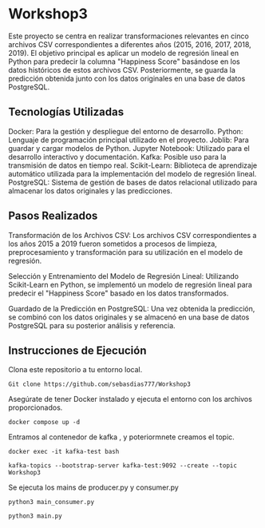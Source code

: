 # Workshop3
Este proyecto se centra en realizar transformaciones relevantes en cinco archivos CSV correspondientes a diferentes años (2015, 2016, 2017, 2018, 2019). El objetivo principal es aplicar un modelo de regresión lineal en Python para predecir la columna "Happiness Score" basándose en los datos históricos de estos archivos CSV. Posteriormente, se guarda la predicción obtenida junto con los datos originales en una base de datos PostgreSQL.

## Tecnologías Utilizadas
Docker: Para la gestión y despliegue del entorno de desarrollo.
Python: Lenguaje de programación principal utilizado en el proyecto.
Joblib: Para guardar y cargar modelos de Python.
Jupyter Notebook: Utilizado para el desarrollo interactivo y documentación.
Kafka: Posible uso para la transmisión de datos en tiempo real.
Scikit-Learn: Biblioteca de aprendizaje automático utilizada para la implementación del modelo de regresión lineal.
PostgreSQL: Sistema de gestión de bases de datos relacional utilizado para almacenar los datos originales y las predicciones.

## Pasos Realizados
Transformación de los Archivos CSV: Los archivos CSV correspondientes a los años 2015 a 2019 fueron sometidos a procesos de limpieza, preprocesamiento y transformación para su utilización en el modelo de regresión.

Selección y Entrenamiento del Modelo de Regresión Lineal: Utilizando Scikit-Learn en Python, se implementó un modelo de regresión lineal para predecir el "Happiness Score" basado en los datos transformados.

Guardado de la Predicción en PostgreSQL: Una vez obtenida la predicción, se combinó con los datos originales y se almacenó en una base de datos PostgreSQL para su posterior análisis y referencia.

## Instrucciones de Ejecución

Clona este repositorio a tu entorno local.

``` Git clone https://github.com/sebasdias777/Workshop3 ```

Asegúrate de tener Docker instalado y ejecuta el entorno con los archivos proporcionados.

``` docker compose up -d  ```

Entramos al contenedor de kafka , y poteriormnete creamos el topic.

``` docker exec -it kafka-test bash ```

``` kafka-topics --bootstrap-server kafka-test:9092 --create --topic Workshop3 ```

Se ejecuta los mains de producer.py y consumer.py 

``` python3 main_consumer.py  ```

``` python3 main.py ```
